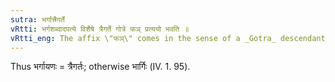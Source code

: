 ```yaml
---
sutra: भर्गात्त्रैगर्ते
vRtti: भर्गशब्दादपत्ये विशैषे त्रैगर्ते गोत्रे फञ् प्रत्ययो भवति ॥
vRtti_eng: The affix \"फञ्\" comes in the sense of a _Gotra_ descendant, after the word भर्ग, when the meaning is a _Traigarta_.
---
```

Thus भर्गायणः = त्रैगर्तः; otherwise भार्गिः (IV. 1. 95).
